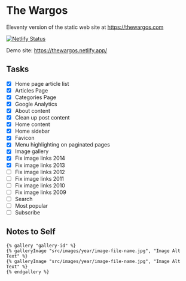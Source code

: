 # The Wargos

Eleventy version of the static web site at https://thewargos.com

[![Netlify Status](https://api.netlify.com/api/v1/badges/717d6d3e-0a16-4412-9739-5d30ca859375/deploy-status)](https://app.netlify.com/sites/thewargos/deploys)

Demo site: https://thewargos.netlify.app/

## Tasks

- [x] Home page article list
- [x] Articles Page
- [x] Categories Page
- [x] Google Analytics
- [x] About content
- [x] Clean up post content
- [x] Home content
- [x] Home sidebar
- [x] Favicon
- [x] Menu highlighting on paginated pages
- [x] Image gallery
- [x] Fix image links 2014
- [x] Fix image links 2013
- [ ] Fix image links 2012
- [ ] Fix image links 2011
- [ ] Fix image links 2010
- [ ] Fix image links 2009
- [ ] Search
- [ ] Most popular
- [ ] Subscribe

## Notes to Self

```liquid
{% gallery "gallery-id" %}
{% galleryImage "src/images/year/image-file-name.jpg", "Image Alt Text" %}
{% galleryImage "src/images/year/image-file-name.jpg", "Image Alt Text" %}
{% endgallery %}
```